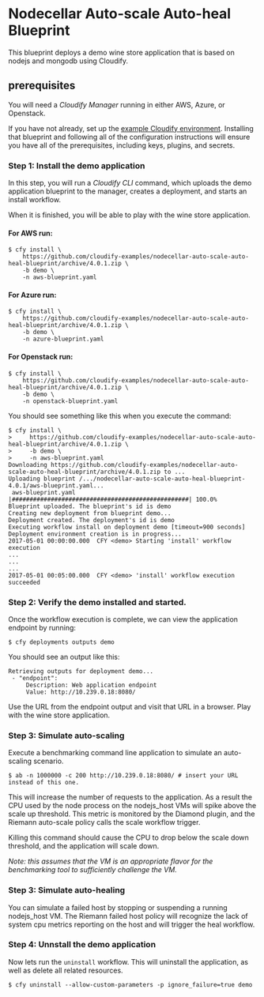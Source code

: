# Nodecellar Auto-scale Auto-heal Blueprint

This blueprint deploys a demo wine store application that is based on nodejs and mongodb using Cloudify.

## prerequisites

You will need a *Cloudify Manager* running in either AWS, Azure, or Openstack.

If you have not already, set up the [example Cloudify environment](https://github.com/cloudify-examples/cloudify-environment-setup). Installing that blueprint and following all of the configuration instructions will ensure you have all of the prerequisites, including keys, plugins, and secrets.


### Step 1: Install the demo application

In this step, you will run a *Cloudify CLI* command, which uploads the demo application blueprint to the manager, creates a deployment, and starts an install workflow.

When it is finished, you will be able to play with the wine store application.


#### For AWS run:

```shell
$ cfy install \
    https://github.com/cloudify-examples/nodecellar-auto-scale-auto-heal-blueprint/archive/4.0.1.zip \
    -b demo \
    -n aws-blueprint.yaml
```


#### For Azure run:

```shell
$ cfy install \
    https://github.com/cloudify-examples/nodecellar-auto-scale-auto-heal-blueprint/archive/4.0.1.zip \
    -b demo \
    -n azure-blueprint.yaml
```


#### For Openstack run:

```shell
$ cfy install \
    https://github.com/cloudify-examples/nodecellar-auto-scale-auto-heal-blueprint/archive/4.0.1.zip \
    -b demo \
    -n openstack-blueprint.yaml
```


You should see something like this when you execute the command:

```shell
$ cfy install \
>     https://github.com/cloudify-examples/nodecellar-auto-scale-auto-heal-blueprint/archive/4.0.1.zip \
>     -b demo \
>     -n aws-blueprint.yaml
Downloading https://github.com/cloudify-examples/nodecellar-auto-scale-auto-heal-blueprint/archive/4.0.1.zip to ...
Uploading blueprint /.../nodecellar-auto-scale-auto-heal-blueprint-4.0.1/aws-blueprint.yaml...
 aws-blueprint.yaml |##################################################| 100.0%
Blueprint uploaded. The blueprint's id is demo
Creating new deployment from blueprint demo...
Deployment created. The deployment's id is demo
Executing workflow install on deployment demo [timeout=900 seconds]
Deployment environment creation is in progress...
2017-05-01 00:00:00.000  CFY <demo> Starting 'install' workflow execution
...
...
...
2017-05-01 00:05:00.000  CFY <demo> 'install' workflow execution succeeded
```


### Step 2: Verify the demo installed and started.

Once the workflow execution is complete, we can view the application endpoint by running: <br>

```shell
$ cfy deployments outputs demo
```

You should see an output like this:

```shell
Retrieving outputs for deployment demo...
 - "endpoint":
     Description: Web application endpoint
     Value: http://10.239.0.18:8080/
```

Use the URL from the endpoint output and visit that URL in a browser. Play with the wine store application.


### Step 3: Simulate auto-scaling

Execute a benchmarking command line application to simulate an auto-scaling scenario.

```shell
$ ab -n 1000000 -c 200 http://10.239.0.18:8080/ # insert your URL instead of this one.
```

This will increase the number of requests to the application. As a result the CPU used by the node process on the nodejs_host VMs will spike above the scale up threshold. This metric is monitored by the Diamond plugin, and the Riemann auto-scale policy calls the scale workflow trigger.

Killing this command should cause the CPU to drop below the scale down threshold, and the application will scale down.

_Note: this assumes that the VM is an appropriate flavor for the benchmarking tool to sufficiently challenge the VM._


### Step 3: Simulate auto-healing

You can simulate a failed host by stopping or suspending a running nodejs_host VM. The Riemann failed host policy will recognize the lack of system cpu metrics reporting on the host and will trigger the heal workflow.


### Step 4: Unnstall the demo application

Now lets run the `uninstall` workflow. This will uninstall the application,
as well as delete all related resources. <br>

```shell
$ cfy uninstall --allow-custom-parameters -p ignore_failure=true demo
```
